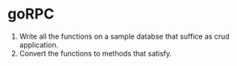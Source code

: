 # goRPC

1. Write all the functions on a sample databse that suffice as crud application.
2. Convert the functions to methods that satisfy.
